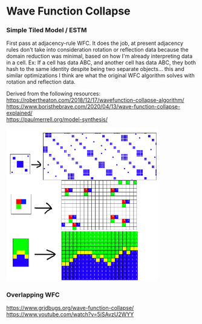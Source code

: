# Wave Function Collapse
### Simple Tiled Model / ESTM
First pass at adjacency-rule WFC. It does the job, at present adjacency rules don't take into consideration rotation or reflection data because the domain reduction was minimal, based on how I'm already interpreting data in a cell. Ex: If a cell has data ABC, and another cell has data ABC, they both hash to the same identity despite being two separate objects... this and similar optimizations I think are what the original WFC algorithm solves with rotation and reflection data.

Derived from the following resources: <br>
https://robertheaton.com/2018/12/17/wavefunction-collapse-algorithm/ <br>
https://www.boristhebrave.com/2020/04/13/wave-function-collapse-explained/ <br>
https://paulmerrell.org/model-synthesis/

<img src="images/ESTM.png" width="80%">

### Overlapping WFC
https://www.gridbugs.org/wave-function-collapse/ <br>
https://www.youtube.com/watch?v=5iSAvzU2WYY <br>